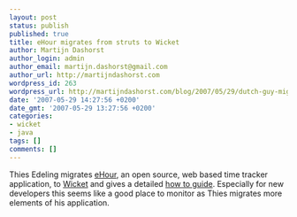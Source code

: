 ```yaml
---
layout: post
status: publish
published: true
title: eHour migrates from struts to Wicket
author: Martijn Dashorst
author_login: admin
author_email: martijn.dashorst@gmail.com
author_url: http://martijndashorst.com
wordpress_id: 263
wordpress_url: http://martijndashorst.com/blog/2007/05/29/dutch-guy-migrates-ehour-from-struts-to-wicket/
date: '2007-05-29 14:27:56 +0200'
date_gmt: '2007-05-29 13:27:56 +0200'
categories:
- wicket
- java
tags: []
comments: []
---
```

<p>Thies Edeling migrates <a href="http://ehour.nl">eHour</a>, an open source, web based time tracker application, to <a href="http://wicketframework.org">Wicket</a> and gives a detailed <a href="http://blog.ehour.nl/index.php/archives/category/moving-into-wicket/">how to guide</a>. Especially for new developers this seems like a good place to monitor as Thies migrates more elements of his application.</p>

